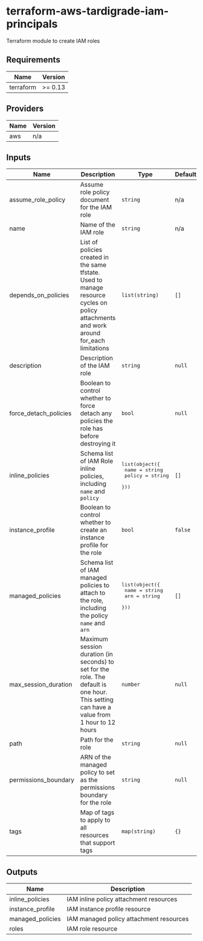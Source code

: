 # terraform-aws-tardigrade-iam-principals

Terraform module to create IAM roles


<!-- BEGIN TFDOCS -->
## Requirements

| Name | Version |
|------|---------|
| terraform | >= 0.13 |

## Providers

| Name | Version |
|------|---------|
| aws | n/a |

## Inputs

| Name | Description | Type | Default | Required |
|------|-------------|------|---------|:--------:|
| assume\_role\_policy | Assume role policy document for the IAM role | `string` | n/a | yes |
| name | Name of the IAM role | `string` | n/a | yes |
| depends\_on\_policies | List of policies created in the same tfstate. Used to manage resource cycles on policy attachments and work around for\_each limitations | `list(string)` | `[]` | no |
| description | Description of the IAM role | `string` | `null` | no |
| force\_detach\_policies | Boolean to control whether to force detach any policies the role has before destroying it | `bool` | `null` | no |
| inline\_policies | Schema list of IAM Role inline policies, including `name` and `policy` | <pre>list(object({<br>    name   = string<br>    policy = string<br>  }))</pre> | `[]` | no |
| instance\_profile | Boolean to control whether to create an instance profile for the role | `bool` | `false` | no |
| managed\_policies | Schema list of IAM managed policies to attach to the role, including the policy `name` and `arn` | <pre>list(object({<br>    name = string<br>    arn  = string<br>  }))</pre> | `[]` | no |
| max\_session\_duration | Maximum session duration (in seconds) to set for the role. The default is one hour. This setting can have a value from 1 hour to 12 hours | `number` | `null` | no |
| path | Path for the role | `string` | `null` | no |
| permissions\_boundary | ARN of the managed policy to set as the permissions boundary for the role | `string` | `null` | no |
| tags | Map of tags to apply to all resources that support tags | `map(string)` | `{}` | no |

## Outputs

| Name | Description |
|------|-------------|
| inline\_policies | IAM inline policy attachment resources |
| instance\_profile | IAM instance profile resource |
| managed\_policies | IAM managed policy attachment resources |
| roles | IAM role resource |

<!-- END TFDOCS -->
